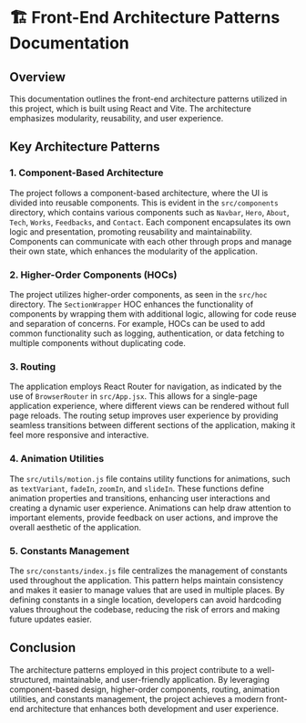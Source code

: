 # 🏗️ Front-End Architecture Patterns Documentation

## Overview
This documentation outlines the front-end architecture patterns utilized in this project, which is built using React and Vite. The architecture emphasizes modularity, reusability, and user experience.

## Key Architecture Patterns

### 1. Component-Based Architecture
The project follows a component-based architecture, where the UI is divided into reusable components. This is evident in the `src/components` directory, which contains various components such as `Navbar`, `Hero`, `About`, `Tech`, `Works`, `Feedbacks`, and `Contact`. Each component encapsulates its own logic and presentation, promoting reusability and maintainability. Components can communicate with each other through props and manage their own state, which enhances the modularity of the application.

### 2. Higher-Order Components (HOCs)
The project utilizes higher-order components, as seen in the `src/hoc` directory. The `SectionWrapper` HOC enhances the functionality of components by wrapping them with additional logic, allowing for code reuse and separation of concerns. For example, HOCs can be used to add common functionality such as logging, authentication, or data fetching to multiple components without duplicating code.

### 3. Routing
The application employs React Router for navigation, as indicated by the use of `BrowserRouter` in `src/App.jsx`. This allows for a single-page application experience, where different views can be rendered without full page reloads. The routing setup improves user experience by providing seamless transitions between different sections of the application, making it feel more responsive and interactive.

### 4. Animation Utilities
The `src/utils/motion.js` file contains utility functions for animations, such as `textVariant`, `fadeIn`, `zoomIn`, and `slideIn`. These functions define animation properties and transitions, enhancing user interactions and creating a dynamic user experience. Animations can help draw attention to important elements, provide feedback on user actions, and improve the overall aesthetic of the application.

### 5. Constants Management
The `src/constants/index.js` file centralizes the management of constants used throughout the application. This pattern helps maintain consistency and makes it easier to manage values that are used in multiple places. By defining constants in a single location, developers can avoid hardcoding values throughout the codebase, reducing the risk of errors and making future updates easier.

## Conclusion
The architecture patterns employed in this project contribute to a well-structured, maintainable, and user-friendly application. By leveraging component-based design, higher-order components, routing, animation utilities, and constants management, the project achieves a modern front-end architecture that enhances both development and user experience.
